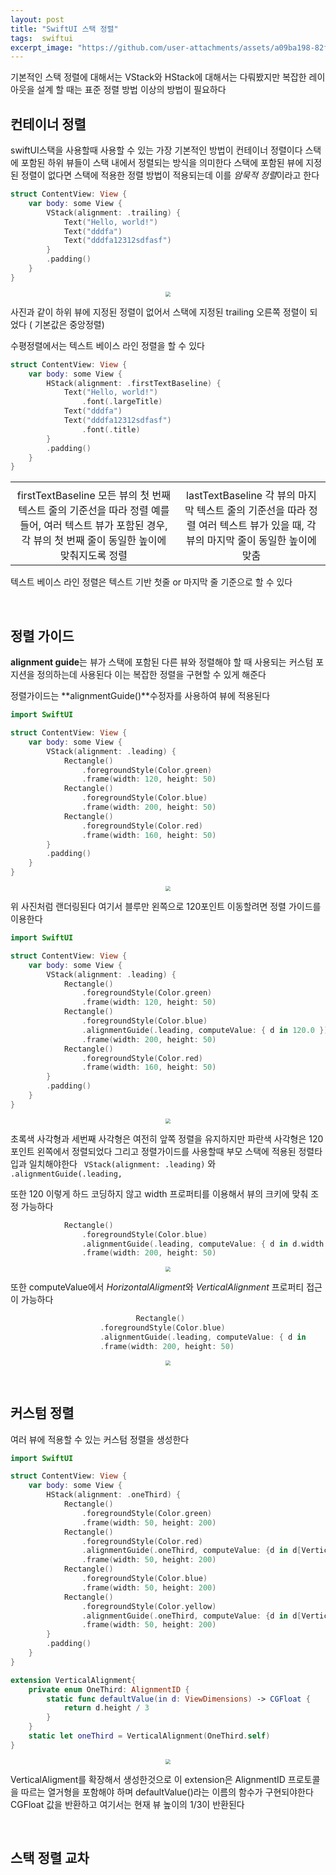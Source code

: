 ```yaml
---
layout: post
title: "SwiftUI 스택 정렬"
tags:  swiftui 
excerpt_image: "https://github.com/user-attachments/assets/a09ba198-82f8-4ede-b43e-e9559fb1f4c1"
---
```


기본적인 스택 정렬에 대해서는 VStack와 HStack에 대해서는 다뤄봤지만 복잡한 레이아웃을 설계 할 때는 표준 정렬 방법 이상의 방법이 필요하다 

## 컨테이너 정렬

swiftUI스택을 사용할때 사용할 수 있는 가장 기본적인 방법이 컨테이너 정렬이다 스택에 포함된 하위 뷰들이 스택 내에서 정렬되는 방식을 의미한다 스택에 포함된 뷰에 지정된 정렬이 없다면 스택에 적용한 정렬 방법이 적용되는데 이를 *암묵적 정렬*이라고 한다

``` swift
struct ContentView: View {
    var body: some View {
        VStack(alignment: .trailing) {
            Text("Hello, world!")
            Text("dddfa")
            Text("dddfa12312sdfasf")
        }
        .padding()
    }
}
```

<center>
<img src="https://github.com/user-attachments/assets/a09ba198-82f8-4ede-b43e-e9559fb1f4c1" style="zoom:50%;">
</center>

사진과 같이 하위 뷰에 지정된 정렬이 없어서 스택에 지정된 trailing 오른쪽 정렬이 되었다 ( 기본값은 중앙정렬)

수평정렬에서는 텍스트 베이스 라인 정렬을 할 수 있다

``` swift
struct ContentView: View {
    var body: some View {
        HStack(alignment: .firstTextBaseline) {
            Text("Hello, world!")
                .font(.largeTitle)
            Text("dddfa")
            Text("dddfa12312sdfasf")
                .font(.title)
        }
        .padding()
    }
}
```

<table><tr><td><center><img alt="" src="https://github.com/user-attachments/assets/be6a1e1d-d811-47ce-924f-fcf83344c697" style="zoom:30%;" /></center></td><td><center><img alt="" src="https://github.com/user-attachments/assets/eeeb648d-bc1c-4ea3-8bb5-b1bf2d60ba4e" style="zoom:30%;" /></center></td></tr><tr><td><center>firstTextBaseline 모든 뷰의 첫 번째 텍스트 줄의 기준선을 따라 정렬
예를 들어, 여러 텍스트 뷰가 포함된 경우, 각 뷰의 첫 번째 줄이 동일한 높이에 맞춰지도록 정렬</td><td><center>lastTextBaseline 각 뷰의 마지막 텍스트 줄의 기준선을 따라 정렬
여러 텍스트 뷰가 있을 때, 각 뷰의 마지막 줄이 동일한 높이에 맞춤</td></tr></table>

텍스트 베이스 라인 정렬은 텍스트 기반 첫줄 or 마지막 줄 기준으로 할 수 있다 

&nbsp;

## 정렬 가이드

**alignment guide**는 뷰가 스택에 포함된 다른 뷰와 정렬해야 할 때 사용되는 커스텀 포지션을 정의하는데 사용된다 이는 복잡한 정렬을 구현할 수 있게 해준다

정렬가이드는 **alignmentGuide()**수정자를 사용하여 뷰에 적용된다

``` swift
import SwiftUI

struct ContentView: View {
    var body: some View {
        VStack(alignment: .leading) {
            Rectangle()
                .foregroundStyle(Color.green)
                .frame(width: 120, height: 50)
            Rectangle()
                .foregroundStyle(Color.blue)
                .frame(width: 200, height: 50)
            Rectangle()
                .foregroundStyle(Color.red)
                .frame(width: 160, height: 50)
        }
        .padding()
    }
}
```

<center>
<img src="https://github.com/user-attachments/assets/1fe54f9e-9d07-4072-a38b-693e28839088" style="zoom:50%;">
</center>

위 사진처럼 랜더링된다 여기서 블루만 왼쪽으로 120포인트 이동할려면 정렬 가이드를 이용한다

``` swift
import SwiftUI

struct ContentView: View {
    var body: some View {
        VStack(alignment: .leading) {
            Rectangle()
                .foregroundStyle(Color.green)
                .frame(width: 120, height: 50)
            Rectangle()
                .foregroundStyle(Color.blue)
                .alignmentGuide(.leading, computeValue: { d in 120.0 })
                .frame(width: 200, height: 50)
            Rectangle()
                .foregroundStyle(Color.red)
                .frame(width: 160, height: 50)
        }
        .padding()
    }
}
```

<center>
<img src="https://github.com/user-attachments/assets/394350f2-d22e-453e-8f2f-3b2731edcdec" style="zoom:50%;">
</center>

초록색 사각형과 세번째 사각형은 여전히 앞쪽 정렬을 유지하지만 파란색 사각형은 120 포인트 왼쪽에서 정렬되었다 그리고 정렬가이드를 사용할때 부모 스택에 적용된 정렬타입과 일치해야한다 ` VStack(alignment: .leading)` 와 `.alignmentGuide(.leading,`

또한 120 이렇게 하드 코딩하지 않고 width 프로퍼티를 이용해서 뷰의 크키에 맞춰 조정 가능하다

``` swift
            Rectangle()
                .foregroundStyle(Color.blue)
                .alignmentGuide(.leading, computeValue: { d in d.width / 3 })
                .frame(width: 200, height: 50)
```

<center>
<img src="https://github.com/user-attachments/assets/7c6542bf-851c-4cfc-9f70-f7d8948b58fb" style="zoom:50%;">
</center>

또한 computeValue에서 *HorizontalAligment*와 *VerticalAlignment* 프로퍼티 접근이 가능하다 

``` swift
   	 						Rectangle()
                    .foregroundStyle(Color.blue)
                    .alignmentGuide(.leading, computeValue: { d in 					d[HorizontalAlignment.trailing] + 20 }) // 뷰 끝에 20 포인트
                    .frame(width: 200, height: 50)
```

<center>
<img src="https://github.com/user-attachments/assets/d431ec4f-ca58-4d09-af40-5853fdf81e5d" style="zoom:50%;">
</center>

&nbsp;

## 커스텀 정렬

여러 뷰에 적용할 수 있는 커스텀 정렬을 생성한다

``` swift
import SwiftUI

struct ContentView: View {
    var body: some View {
        HStack(alignment: .oneThird) {
            Rectangle()
                .foregroundStyle(Color.green)
                .frame(width: 50, height: 200)
            Rectangle()
                .foregroundStyle(Color.red)
                .alignmentGuide(.oneThird, computeValue: {d in d[VerticalAlignment.top]})
                .frame(width: 50, height: 200)
            Rectangle()
                .foregroundStyle(Color.blue)
                .frame(width: 50, height: 200)
            Rectangle()
                .foregroundStyle(Color.yellow)
                .alignmentGuide(.oneThird, computeValue: {d in d[VerticalAlignment.top]})
                .frame(width: 50, height: 200)
        }
        .padding()
    }
}

extension VerticalAlignment{
    private enum OneThird: AlignmentID {
        static func defaultValue(in d: ViewDimensions) -> CGFloat {
            return d.height / 3
        }
    }
    static let oneThird = VerticalAlignment(OneThird.self)
}
```

<center>
<img src="https://github.com/user-attachments/assets/b5aaa61b-6dd8-4a85-9f29-36f3cb1456b3" style="zoom:50%;">
</center>

VerticalAligment를 확장해서 생성한것으로 이 extension은 AlignmentID 프로토콜을 따르는 열거형을 포함해야 하며 defaultValue()라는 이름의 함수가 구현되야한다 CGFloat 값을 반환하고 여기서는 현재 뷰 높이의 1/3이 반환된다

&nbsp;

## 스택 정렬 교차

